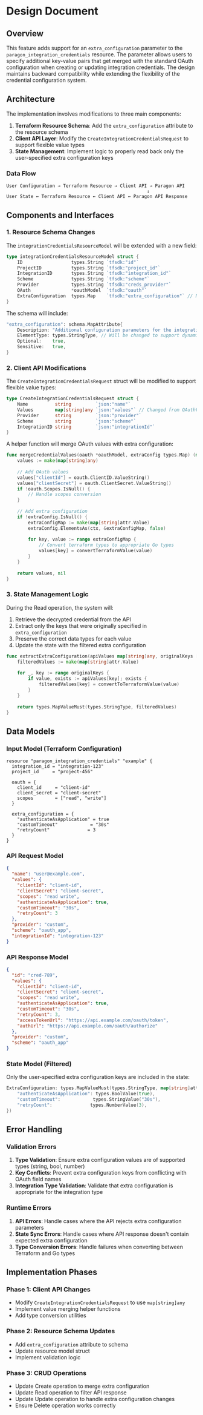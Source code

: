 # Design Document

## Overview

This feature adds support for an `extra_configuration` parameter to the `paragon_integration_credentials` resource. The parameter allows users to specify additional key-value pairs that get merged with the standard OAuth configuration when creating or updating integration credentials. The design maintains backward compatibility while extending the flexibility of the credential configuration system.

## Architecture

The implementation involves modifications to three main components:

1. **Terraform Resource Schema**: Add the `extra_configuration` attribute to the resource schema
2. **Client API Layer**: Modify the `CreateIntegrationCredentialsRequest` to support flexible value types
3. **State Management**: Implement logic to properly read back only the user-specified extra configuration keys

### Data Flow

```
User Configuration → Terraform Resource → Client API → Paragon API
                                                    ↓
User State ← Terraform Resource ← Client API ← Paragon API Response
```

## Components and Interfaces

### 1. Resource Schema Changes

The `integrationCredentialsResourceModel` will be extended with a new field:

```go
type integrationCredentialsResourceModel struct {
    ID                  types.String `tfsdk:"id"`
    ProjectID           types.String `tfsdk:"project_id"`
    IntegrationID       types.String `tfsdk:"integration_id"`
    Scheme              types.String `tfsdk:"scheme"`
    Provider            types.String `tfsdk:"creds_provider"`
    OAuth               *oauthModel  `tfsdk:"oauth"`
    ExtraConfiguration  types.Map    `tfsdk:"extra_configuration"` // New field
}
```

The schema will include:

```go
"extra_configuration": schema.MapAttribute{
    Description: "Additional configuration parameters for the integration credentials.",
    ElementType: types.StringType, // Will be changed to support dynamic types
    Optional:    true,
    Sensitive:   true,
}
```

### 2. Client API Modifications

The `CreateIntegrationCredentialsRequest` struct will be modified to support flexible value types:

```go
type CreateIntegrationCredentialsRequest struct {
    Name          string         `json:"name"`
    Values        map[string]any `json:"values"` // Changed from OAuthValues
    Provider      string         `json:"provider"`
    Scheme        string         `json:"scheme"`
    IntegrationID string         `json:"integrationId"`
}
```

A helper function will merge OAuth values with extra configuration:

```go
func mergeCredentialValues(oauth *oauthModel, extraConfig types.Map) (map[string]any, error) {
    values := make(map[string]any)
    
    // Add OAuth values
    values["clientId"] = oauth.ClientID.ValueString()
    values["clientSecret"] = oauth.ClientSecret.ValueString()
    if !oauth.Scopes.IsNull() {
        // Handle scopes conversion
    }
    
    // Add extra configuration
    if !extraConfig.IsNull() {
        extraConfigMap := make(map[string]attr.Value)
        extraConfig.ElementsAs(ctx, &extraConfigMap, false)
        
        for key, value := range extraConfigMap {
            // Convert terraform types to appropriate Go types
            values[key] = convertTerraformValue(value)
        }
    }
    
    return values, nil
}
```

### 3. State Management Logic

During the Read operation, the system will:

1. Retrieve the decrypted credential from the API
2. Extract only the keys that were originally specified in `extra_configuration`
3. Preserve the correct data types for each value
4. Update the state with the filtered extra configuration

```go
func extractExtraConfiguration(apiValues map[string]any, originalKeys []string) types.Map {
    filteredValues := make(map[string]attr.Value)
    
    for _, key := range originalKeys {
        if value, exists := apiValues[key]; exists {
            filteredValues[key] = convertToTerraformValue(value)
        }
    }
    
    return types.MapValueMust(types.StringType, filteredValues)
}
```

## Data Models

### Input Model (Terraform Configuration)

```hcl
resource "paragon_integration_credentials" "example" {
  integration_id = "integration-123"
  project_id     = "project-456"
  
  oauth = {
    client_id     = "client-id"
    client_secret = "client-secret"
    scopes        = ["read", "write"]
  }
  
  extra_configuration = {
    "authenticateAsApplication" = true
    "customTimeout"            = "30s"
    "retryCount"              = 3
  }
}
```

### API Request Model

```json
{
  "name": "user@example.com",
  "values": {
    "clientId": "client-id",
    "clientSecret": "client-secret",
    "scopes": "read write",
    "authenticateAsApplication": true,
    "customTimeout": "30s",
    "retryCount": 3
  },
  "provider": "custom",
  "scheme": "oauth_app",
  "integrationId": "integration-123"
}
```

### API Response Model

```json
{
  "id": "cred-789",
  "values": {
    "clientId": "client-id",
    "clientSecret": "client-secret",
    "scopes": "read write",
    "authenticateAsApplication": true,
    "customTimeout": "30s",
    "retryCount": 3,
    "accessTokenUrl": "https://api.example.com/oauth/token",
    "authUrl": "https://api.example.com/oauth/authorize"
  },
  "provider": "custom",
  "scheme": "oauth_app"
}
```

### State Model (Filtered)

Only the user-specified extra configuration keys are included in the state:

```go
ExtraConfiguration: types.MapValueMust(types.StringType, map[string]attr.Value{
    "authenticateAsApplication": types.BoolValue(true),
    "customTimeout":            types.StringValue("30s"),
    "retryCount":              types.NumberValue(3),
})
```

## Error Handling

### Validation Errors

1. **Type Validation**: Ensure extra configuration values are of supported types (string, bool, number)
2. **Key Conflicts**: Prevent extra configuration keys from conflicting with OAuth field names
3. **Integration Type Validation**: Validate that extra configuration is appropriate for the integration type

### Runtime Errors

1. **API Errors**: Handle cases where the API rejects extra configuration parameters
2. **State Sync Errors**: Handle cases where API response doesn't contain expected extra configuration
3. **Type Conversion Errors**: Handle failures when converting between Terraform and Go types

## Implementation Phases

### Phase 1: Client API Changes
- Modify `CreateIntegrationCredentialsRequest` to use `map[string]any`
- Implement value merging helper functions
- Add type conversion utilities

### Phase 2: Resource Schema Updates
- Add `extra_configuration` attribute to schema
- Update resource model struct
- Implement validation logic

### Phase 3: CRUD Operations
- Update Create operation to merge extra configuration
- Update Read operation to filter API response
- Update Update operation to handle extra configuration changes
- Ensure Delete operation works correctly